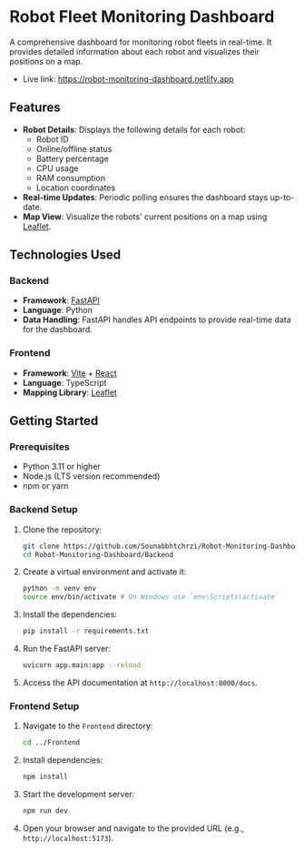 # Robot Fleet Monitoring Dashboard

A comprehensive dashboard for monitoring robot fleets in real-time. It provides detailed information about each robot and visualizes their positions on a map.
- Live link: https://robot-monitoring-dashboard.netlify.app

## Features

- **Robot Details**: Displays the following details for each robot:
  - Robot ID
  - Online/offline status
  - Battery percentage
  - CPU usage
  - RAM consumption
  - Location coordinates
- **Real-time Updates**: Periodic polling ensures the dashboard stays up-to-date.
- **Map View**: Visualize the robots' current positions on a map using [Leaflet](https://leafletjs.com/).

## Technologies Used

### Backend
- **Framework**: [FastAPI](https://fastapi.tiangolo.com/)
- **Language**: Python
- **Data Handling**: FastAPI handles API endpoints to provide real-time data for the dashboard.

### Frontend
- **Framework**: [Vite](https://vitejs.dev/) + [React](https://reactjs.org/)
- **Language**: TypeScript
- **Mapping Library**: [Leaflet](https://leafletjs.com/)

## Getting Started

### Prerequisites

- Python 3.11 or higher
- Node.js (LTS version recommended)
- npm or yarn

### Backend Setup

1. Clone the repository:
   ```bash
   git clone https://github.com/Sounabbhtchrzi/Robot-Monitoring-Dashboard.git
   cd Robot-Monitoring-Dashboard/Backend
   ```

2. Create a virtual environment and activate it:
   ```bash
   python -m venv env
   source env/bin/activate # On Windows use `env\Scripts\activate`
   ```

3. Install the dependencies:
   ```bash
   pip install -r requirements.txt
   ```

4. Run the FastAPI server:
   ```bash
   uvicorn app.main:app --reload
   ```

5. Access the API documentation at `http://localhost:8000/docs`.

### Frontend Setup

1. Navigate to the `Frontend` directory:
   ```bash
   cd ../Frontend
   ```

2. Install dependencies:
   ```bash
   npm install
   ```

3. Start the development server:
   ```bash
   npm run dev
   ```

4. Open your browser and navigate to the provided URL (e.g., `http://localhost:5173`).


